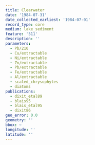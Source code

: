 ```yaml
---
title: Clearwater
date: '1984-07-31'
date_collected_earliest: '1984-07-01'
record_type: core
medium: lake_sediment
feature: '511'
description: ''
parameters:
  - Pb/210
  - Cu/extractable
  - Ni/extractable
  - Zn/extractable
  - Pb/extractable
  - Fe/extractable
  - Al/extractable
  - scaled_chrysophytes
  - diatoms
publications:
  - dixit_etal89
  - blais95
  - blais_etal95
  - dixit86
geo_error: 0.0
geometry: ''
bbox: ~
longitude: ''
latitude: ''
---
```

